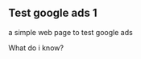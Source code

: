 <!DOCTYPE html>
<html>

<head>
<script data-ad-client="ca-pub-6992327799539689" async src="https://pagead2.googlesyndication.com/pagead/js/adsbygoogle.js"></script>
</head>

<body>

<h2>Test google ads 1</h2>

<p>a simple web page to test google ads </p>

<p>What do i know?</p>


<script>

  


</script>

</body>
</html>
